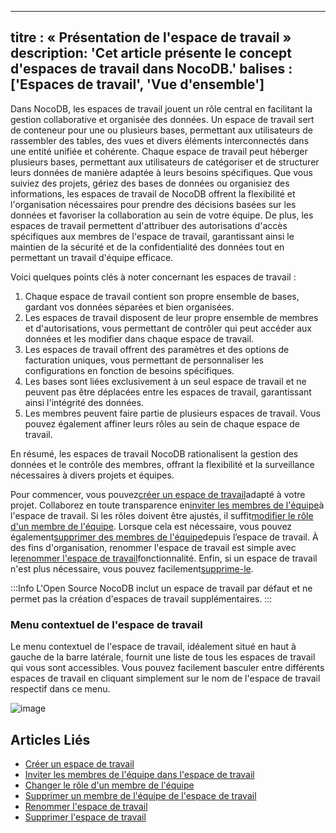 ***

titre : « Présentation de l'espace de travail »
description: 'Cet article présente le concept d'espaces de travail dans NocoDB.'
balises : \['Espaces de travail', 'Vue d'ensemble']
---------------------------------------------------

Dans NocoDB, les espaces de travail jouent un rôle central en facilitant la gestion collaborative et organisée des données. Un espace de travail sert de conteneur pour une ou plusieurs bases, permettant aux utilisateurs de rassembler des tables, des vues et divers éléments interconnectés dans une entité unifiée et cohérente. Chaque espace de travail peut héberger plusieurs bases, permettant aux utilisateurs de catégoriser et de structurer leurs données de manière adaptée à leurs besoins spécifiques. Que vous suiviez des projets, gériez des bases de données ou organisiez des informations, les espaces de travail de NocoDB offrent la flexibilité et l'organisation nécessaires pour prendre des décisions basées sur les données et favoriser la collaboration au sein de votre équipe. De plus, les espaces de travail permettent d'attribuer des autorisations d'accès spécifiques aux membres de l'espace de travail, garantissant ainsi le maintien de la sécurité et de la confidentialité des données tout en permettant un travail d'équipe efficace.

Voici quelques points clés à noter concernant les espaces de travail :

1. Chaque espace de travail contient son propre ensemble de bases, gardant vos données séparées et bien organisées.
2. Les espaces de travail disposent de leur propre ensemble de membres et d'autorisations, vous permettant de contrôler qui peut accéder aux données et les modifier dans chaque espace de travail.
3. Les espaces de travail offrent des paramètres et des options de facturation uniques, vous permettant de personnaliser les configurations en fonction de besoins spécifiques.
4. Les bases sont liées exclusivement à un seul espace de travail et ne peuvent pas être déplacées entre les espaces de travail, garantissant ainsi l'intégrité des données.
5. Les membres peuvent faire partie de plusieurs espaces de travail. Vous pouvez également affiner leurs rôles au sein de chaque espace de travail.

En résumé, les espaces de travail NocoDB rationalisent la gestion des données et le contrôle des membres, offrant la flexibilité et la surveillance nécessaires à divers projets et équipes.

Pour commencer, vous pouvez[créer un espace de travail](/workspaces/create-workspace)adapté à votre projet. Collaborez en toute transparence en[inviter les membres de l'équipe](/workspaces/workspace-collaboration)à l'espace de travail. Si les rôles doivent être ajustés, il suffit[modifier le rôle d'un membre de l'équipe](/workspaces/workspace-collaboration#modifying-workspace-member-roles). Lorsque cela est nécessaire, vous pouvez également[supprimer des membres de l'équipe](/workspaces/workspace-collaboration#removing-workspace-members)depuis l’espace de travail. À des fins d'organisation, renommer l'espace de travail est simple avec le[renommer l'espace de travail](/workspaces/actions-on-workspace#rename-workspace)fonctionnalité. Enfin, si un espace de travail n'est plus nécessaire, vous pouvez facilement[supprime-le](/workspaces/actions-on-workspace#delete-workspace).

:::Info
L'Open Source NocoDB inclut un espace de travail par défaut et ne permet pas la création d'espaces de travail supplémentaires.
:::

### Menu contextuel de l'espace de travail

Le menu contextuel de l'espace de travail, idéalement situé en haut à gauche de la barre latérale, fournit une liste de tous les espaces de travail qui vous sont accessibles.
Vous pouvez facilement basculer entre différents espaces de travail en cliquant simplement sur le nom de l'espace de travail respectif dans ce menu.

![image](/img/v2/workspace/workspace-context-menu.png)

## Articles Liés

* [Créer un espace de travail](/workspaces/create-workspace)
* [Inviter les membres de l'équipe dans l'espace de travail](/workspaces/workspace-collaboration)
* [Changer le rôle d'un membre de l'équipe](/workspaces/workspace-collaboration#modifying-workspace-member-roles)
* [Supprimer un membre de l'équipe de l'espace de travail](/workspaces/workspace-collaboration#removing-workspace-members)
* [Renommer l'espace de travail](/workspaces/actions-on-workspace#rename-workspace)
* [Supprimer l'espace de travail](/workspaces/actions-on-workspace#delete-workspace)

[//]: # "Workspaces in NocoDB are collection of one or more [Bases](/bases/base-overview). You can create multiple workspaces to organize your bases and members. Some of the key points to note about workspaces are:"

[//]: # "- Each workspace has its own set of bases."

[//]: # "- Each workspace has its own set of members and access permissions."

[//]: # "- Each workspace has its own set of settings & billing plans"

[//]: # "- A base can be a part of only one workspace & cannot be moved between workspaces."

[//]: # "- A member can be a member of multiple workspaces."

[//]: # "- A member can have different access permissions in different workspaces."
